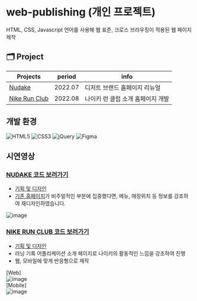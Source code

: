 # web-publishing (개인 프로젝트)
HTML, CSS, Javascript 언어를 사용해 웹 표준, 크로스 브라우징이 적용된 웹 페이지 제작 
<br/>

## 🗂️ Project
|Projects|period|info|
|---|---|---|
|[Nudake](https://github.com/kailey224/web-publishing/tree/main/NRC)|2022.07|디저트 브랜드 홈페이지 리뉴얼|
|[Nike Run Club](https://github.com/kailey224/The-Witch-Store)|2022.08|나이키 런 클럽 소개 홈페이지 개발|


## 개발 환경

<img alt="HTML5" src="https://img.shields.io/badge/-HTML5-E34F26?style=flat-square&logo=HTML5&logoColor=white" /> <img alt="CSS3" src="https://img.shields.io/badge/-CSS3-1572B6?style=flat-square&logo=CSS3&logoColor=white" /> <img alt="jQuery" src="https://img.shields.io/badge/-jQuery-004088?style=flat-square&logo=jQuery&logoColor=white" /> <img alt="Figma" src="https://img.shields.io/badge/-Figma-F24E1E?style=flat-square&logo=Figma&logoColor=white" />

## 시연영상 

### [NUDAKE 코드 보러가기](https://github.com/kailey224/web-publishing/tree/main/NRC)
- [기획 및 디자인](https://www.figma.com/file/RDtbahMrVsTubAHQBShr1X/NUDAKE?node-id=0%3A1&t=qlQFUriyoTKpeCdC-0)
- [기존 홈페이지](https://www.nudake.com/)가 비주얼적인 부분에 집중했다면, 메뉴, 매장위치 등 정보를 강조하여 재디자인하였습니다.

![image](https://user-images.githubusercontent.com/103574215/218945361-99bf73d3-1606-4e60-b740-b6d9ae283df8.gif)


### [NIKE RUN CLUB 코드 보러가기](https://github.com/kailey224/The-Witch-Store)
- [기획 및 디자인](https://www.figma.com/file/X4ev9o9FiYdbLoW3oiRO6t/NRC?t=qlQFUriyoTKpeCdC-0)
- 러닝 기록 어플리케이션 소개 페이지로 나이키의 활동적인 느낌을 강조하여 진행
- 웹, 모바일에 맞게 반응형으로 제작

[Web]</br>
![image](https://user-images.githubusercontent.com/103574215/218949130-4bbcae7b-9ab2-43ab-a0ee-252f2423fee1.gif)</br>
[Mobile]</br>
![image](https://user-images.githubusercontent.com/103574215/218948292-f923082f-5a54-4cc1-9f5f-103cac65e7db.gif)</br>


